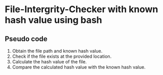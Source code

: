 # File-Intergrity-Checker with known hash value using bash

Pseudo code
------------
1. Obtain the file path and known hash value.
2. Check if the file exists at the provided location.
3. Calculate the hash value of the file.
4. Compare the calculated hash value with the known hash value.
